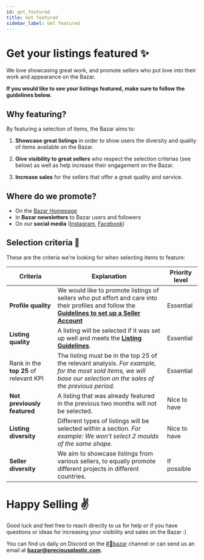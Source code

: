 ```yaml
---
id: get_featured
title: Get featured
sidebar_label: Get featured
---
```


<style>
:root {
  --highlight: #f7b77b;
  --hover: #f7b77b;
}
</style>


# Get your listings featured ✨


We love showcasing great work, and promote sellers who put love into their work and appearance on the Bazar.

**If you would like to see your listings featured, make sure to follow the guidelines below.**

## Why featuring?

By featuring a selection of items, the Bazar aims to:

1. **Showcase great listings** in order to show users the diversity and quality of items available on the Bazar.

2. **Give visibility to great sellers** who respect the selection criterias (see below) as well as help increase their engagement on the Bazar.

3. **Increase sales** for the sellers that offer a great quality and service.

## Where do we promote?

- On the [Bazar Homepage](bazar.preciousplastic.com)
- In **Bazar newsletters** to Bazar users and followers
- On our **social media** ([Instagram](www.instagram.com/realpreciousplastic), [Facebook](www.facebook.com/preciousplasticcommunity))

## Selection criteria 🧐

These are the criteria we're looking for when selecting items to feature:

Criteria | Explanation | Priority level <span style="color:white"> </span>
--- | --- | ---
**Profile quality** | We would like to promote listings of sellers who put effort and care into their profiles and follow the **[Guidelines to set up a Seller Account](https://community.preciousplastic.com/academy/business/Account_Setup)** | Essential
**Listing quality** | A listing will be selected if it was set up well and meets the **[Listing Guidelines](https://community.preciousplastic.com/academy/business/Image_Size_Guidelines)**. | Essential
Rank in the **top 25** of relevant KPI | The listing must be in the top 25 of the relevant analysis. *For example, for the most sold items, we will base our selection on the sales of the previous period.* | Essential
**Not previously featured** | A listing that was already featured in the previous two months will not be selected. | Nice to have
**Listing diversity** | Different types of listings will be selected within a section. *For example: We won’t select 2 moulds of the same shape.* | Nice to have
**Seller diversity** | We aim to showcase listings from various sellers, to equally promote different projects in different countries. | If possible

# Happy Selling ✌️

Good luck and feel free to reach directly to us for help or if you have questions or ideas for increasing your visibility and sales on the Bazar :)

You can find us daily on Discord on the [#🛒bazar](https://discord.com/channels/586676777334865928/1177318319443939348) channel or can send us an email at **bazar@preciousplastic.com**.
